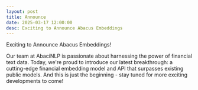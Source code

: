 ```yaml
---
layout: post
title: Announce
date: 2025-03-17 12:00:00
desc: Exciting to Announce Abacus Embeddings
---
```


Exciting to Announce Abacus Embeddings!

Our team at AbaciNLP is passionate about harnessing the power of financial text data. Today, we're proud to introduce our latest breakthrough: a cutting-edge financial embedding model and API that surpasses existing public models. And this is just the beginning - stay tuned for more exciting developments to come!